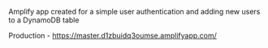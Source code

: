 Amplify app created for a simple user authentication and adding new users to a DynamoDB table

Production - https://master.d1zbuidq3oumse.amplifyapp.com/
